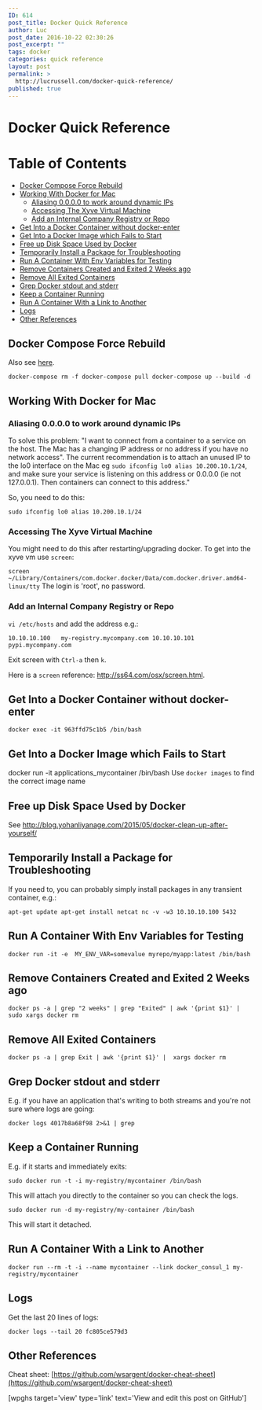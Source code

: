 ```yaml
---
ID: 614
post_title: Docker Quick Reference
author: Luc
post_date: 2016-10-22 02:30:26
post_excerpt: ""
tags: docker
categories: quick reference
layout: post
permalink: >
  http://lucrussell.com/docker-quick-reference/
published: true
---
```

# Docker Quick Reference

# Table of Contents

*   [Docker Compose Force Rebuild][1]
*   [Working With Docker for Mac][2] 
    *   [Aliasing 0.0.0.0 to work around dynamic IPs][3]
    *   [Accessing The Xyve Virtual Machine][4]
    *   [Add an Internal Company Registry or Repo][5]
*   [Get Into a Docker Container without docker-enter][6]
*   [Get Into a Docker Image which Fails to Start][7]
*   [Free up Disk Space Used by Docker][8]
*   [Temporarily Install a Package for Troubleshooting][9]
*   [Run A Container With Env Variables for Testing][10]
*   [Remove Containers Created and Exited 2 Weeks ago][11]
*   [Remove All Exited Containers][12]
*   [Grep Docker stdout and stderr][13]
*   [Keep a Container Running][14]
*   [Run A Container With a Link to Another][15]
*   [Logs][16]
*   [Other References][17]

## Docker Compose Force Rebuild

Also see [here][18].

`docker-compose rm -f
docker-compose pull
docker-compose up --build -d`

## Working With Docker for Mac

### Aliasing 0.0.0.0 to work around dynamic IPs

To solve this problem: "I want to connect from a container to a service on the host. The Mac has a changing IP address or no address if you have no network access". The current recommendation is to attach an unused IP to the lo0 interface on the Mac eg `sudo ifconfig lo0 alias
10.200.10.1/24`, and make sure your service is listening on this address or 0.0.0.0 (ie not 127.0.0.1). Then containers can connect to this address."

So, you need to do this:

`sudo ifconfig lo0 alias 10.200.10.1/24`

### Accessing The Xyve Virtual Machine

You might need to do this after restarting/upgrading docker. To get into the xyve vm use `screen`:

`screen ~/Library/Containers/com.docker.docker/Data/com.docker.driver.amd64-linux/tty` The login is 'root', no password.

### Add an Internal Company Registry or Repo

`vi /etc/hosts` and add the address e.g.:

`10.10.10.100   my-registry.mycompany.com
10.10.10.101   pypi.mycompany.com`

Exit screen with `Ctrl-a` then `k`.

Here is a `screen` reference: http://ss64.com/osx/screen.html.

## Get Into a Docker Container without docker-enter

`docker exec -it 963ffd75c1b5 /bin/bash`

## Get Into a Docker Image which Fails to Start

docker run -it applications_mycontainer /bin/bash Use `docker images` to find the correct image name

## Free up Disk Space Used by Docker

See http://blog.yohanliyanage.com/2015/05/docker-clean-up-after-yourself/

## Temporarily Install a Package for Troubleshooting

If you need to, you can probably simply install packages in any transient container, e.g.:

`apt-get update
apt-get install netcat
nc -v -w3 10.10.10.100 5432`

## Run A Container With Env Variables for Testing

`docker run -it -e  MY_ENV_VAR=somevalue myrepo/myapp:latest /bin/bash`

## Remove Containers Created and Exited 2 Weeks ago

`docker ps -a | grep "2 weeks" | grep "Exited" | awk '{print $1}' | sudo xargs docker rm`

## Remove All Exited Containers

`docker ps -a | grep Exit | awk '{print $1}' |  xargs docker rm`

## Grep Docker stdout and stderr

E.g. if you have an application that's writing to both streams and you're not sure where logs are going:

`docker logs 4017b8a68f98 2>&1 | grep`

## Keep a Container Running

E.g. if it starts and immediately exits:

`sudo docker run -t -i my-registry/mycontainer /bin/bash`

This will attach you directly to the container so you can check the logs.

`sudo docker run -d my-registry/my-container /bin/bash`

This will start it detached.

## Run A Container With a Link to Another

`docker run --rm -t -i --name mycontainer --link docker_consul_1 my-registry/mycontainer`

## Logs

Get the last 20 lines of logs:

`docker logs --tail 20 fc805ce579d3`

## Other References

Cheat sheet: [https://github.com/wsargent/docker-cheat-sheet](https://github.com/wsargent/docker-cheat-sheet)

[wpghs target='view' type='link' text='View and edit this post on GitHub']

 [1]: #docker-compose-force-rebuild
 [2]: #working-with-docker-for-mac
 [3]: #aliasing-0000-to-work-around-dynamic-ips
 [4]: #accessing-the-xyve-virtual-machine
 [5]: #add-an-internal-company-registry-or-repo
 [6]: #get-into-a-docker-container-without-docker-enter
 [7]: #get-into-a-docker-image-which-fails-to-start
 [8]: #free-up-disk-space-used-by-docker
 [9]: #temporarily-install-a-package-for-troubleshooting
 [10]: #run-a-container-with-env-variables-for-testing
 [11]: #remove-containers-created-and-exited-2-weeks-ago
 [12]: #remove-all-exited-containers
 [13]: #grep-docker-stdout-and-stderr
 [14]: #keep-a-container-running
 [15]: #run-a-container-with-a-link-to-another
 [16]: #logs
 [17]: #other-references
 [18]: http://stackoverflow.com/questions/32612650/how-to-get-docker-compose-to-always-start-fresh-images